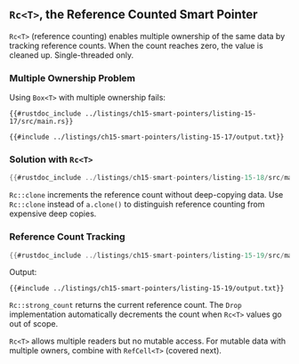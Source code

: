 ## `Rc<T>`, the Reference Counted Smart Pointer

`Rc<T>` (reference counting) enables multiple ownership of the same data by tracking reference counts. When the count reaches zero, the value is cleaned up. Single-threaded only.

### Multiple Ownership Problem

Using `Box<T>` with multiple ownership fails:

```rust,ignore,does_not_compile
{{#rustdoc_include ../listings/ch15-smart-pointers/listing-15-17/src/main.rs}}
```

```console
{{#include ../listings/ch15-smart-pointers/listing-15-17/output.txt}}
```

### Solution with `Rc<T>`

```rust
{{#rustdoc_include ../listings/ch15-smart-pointers/listing-15-18/src/main.rs}}
```

`Rc::clone` increments the reference count without deep-copying data. Use `Rc::clone` instead of `a.clone()` to distinguish reference counting from expensive deep copies.

### Reference Count Tracking

```rust
{{#rustdoc_include ../listings/ch15-smart-pointers/listing-15-19/src/main.rs:here}}
```

Output:
```console
{{#include ../listings/ch15-smart-pointers/listing-15-19/output.txt}}
```

`Rc::strong_count` returns the current reference count. The `Drop` implementation automatically decrements the count when `Rc<T>` values go out of scope.

`Rc<T>` allows multiple readers but no mutable access. For mutable data with multiple owners, combine with `RefCell<T>` (covered next).
